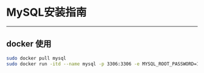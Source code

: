 # MySQL安装指南
***
## docker 使用
```sh
sudo docker pull mysql
sudo docker run -itd --name mysql -p 3306:3306 -e MYSQL_ROOT_PASSWORD=123456 mysql
```